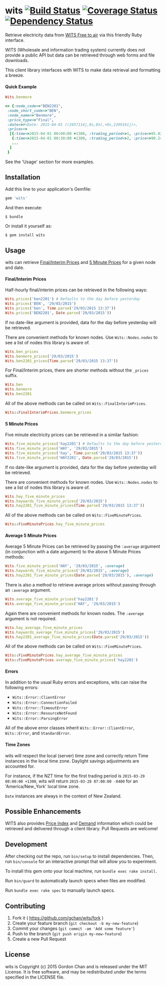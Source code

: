 # wits [![Build Status](https://travis-ci.org/gchan/wits.svg?branch=master)](https://travis-ci.org/gchan/wits) [![Coverage Status](https://coveralls.io/repos/gchan/wits/badge.svg)](https://coveralls.io/r/gchan/wits) [![Dependency Status](https://gemnasium.com/gchan/wits.svg)](https://gemnasium.com/gchan/wits)

Retrieve electricity data from [WITS Free to air](http://electricityinfo.co.nz/) via this friendly Ruby interface.

WITS (Wholesale and information trading system) currently does not provide a public API but data can be retrieved through web forms and file downloads.

This client library interfaces with WITS to make data retrieval and formatting a breeze.

#### Quick Example

```ruby
Wits.benmore

=> {:node_code=>"BEN2201",
 :node_short_code=>"BEN",
 :node_name=>"Benmore",
 :price_type=>"Final",
 :date=>#<Date: 2015-04-01 ((2457114j,0s,0n),+0s,2299161j)>,
 :prices=>
  [{:time=>2015-04-01 00:00:00 +1300, :trading_period=>1, :price=>95.82},
   {:time=>2015-04-01 00:30:00 +1300, :trading_period=>2, :price=>90.24},
   ...
  ]
 }
```

See the 'Usage' section for more examples.

## Installation

Add this line to your application's Gemfile:

```ruby
gem 'wits'
```

And then execute:

    $ bundle

Or install it yourself as:

    $ gem install wits

## Usage

wits can retrieve [Final/Interim Prices](http://electricityinfo.co.nz/comitFta/ftaPage.pricesMain) and [5 Minute Prices](http://electricityinfo.co.nz/comitFta/five_min_prices.main) for a given node and date.

#### Final/Interim Prices
Half-hourly final/interim prices can be retrieved in the following ways:

```ruby
Wits.prices('ben2201') # Defaults to the day before yesterday
Wits.prices('BEN', '29/03/2015')
Wits.prices('ben', Time.parse('29/03/2015 13:37'))
Wits.prices('BEN2201', Date.parse('29/03/2015'))
```

If no date-like argument is provided, data for the day before yesterday will be retrieved.

There are convenient methods for known nodes. Use `Wits::Nodes.nodes` to see a list of nodes this library is aware of.

```ruby
Wits.ben_prices
Wits.benmore_prices('29/03/2015')
Wits.ben2201_prices(Time.parse('29/03/2015 13:37'))
```

For Final/Interim prices, there are shorter methods without the `_prices` suffix.

```ruby
Wits.ben
Wits.benmore
Wits.ben2201
```

All of the above methods can be called on `Wits::FinalInterimPrices`.

```ruby
Wits::FinalInterimPrices.benmore_prices
```

#### 5 Minute Prices
Five minute electricity prices can be retrieved in a similar fashion:

```ruby
Wits.five_minute_prices('hay2201') # Defaults to the day before yesterday
Wits.five_minute_prices('HAY', '29/03/2015')
Wits.five_minute_prices('hay', Time.parse('29/03/2015 13:37'))
Wits.five_minute_prices('HAY2201', Date.parse('29/03/2015'))
```

If no date-like argument is provided, data for the day before yesterday will be retrieved.

There are convenient methods for known nodes. Use `Wits::Nodes.nodes` to see a list of nodes this library is aware of.

```ruby
Wits.hay_five_minute_prices
Wits.haywards_five_minute_prices('29/03/2015')
Wits.hay2201_five_minute_prices(Time.parse('29/03/2015 13:37'))
```

All of the above methods can be called on `Wits::FiveMinutePrices`.

```ruby
Wits::FiveMinutePrices.hay_five_minute_prices
```

#### Average 5 Minute Prices
Average 5 Minute Prices can be retrieved by passing the `:average` argument (in conjunction with a date argument) to the above 5 Minute Prices methods:

```ruby
Wits.five_minute_prices('HAY', '29/03/2015', :average)
Wits.haywards_five_minute_prices('29/03/2015', :average)
Wits.hay2201_five_minute_prices(Date.parse('29/03/2015'), :average)
```

There is also a method to retrieve average prices without passing through an `:average` argument.

```ruby
Wits.average_five_minute_prices('hay2201')
Wits.average_five_minute_prices('HAY', '29/03/2015')
```

Again there are convenient methods for known nodes. The `:average` argument is not required.

```ruby
Wits.hay_average_five_minute_prices
Wits.haywards_average_five_minute_prices('29/03/2015')
Wits.hay2201_average_five_minute_prices(Date.parse('29/03/2015'))
```

All of the above methods can be called on `Wits::FiveMinutePrices`.

```ruby
Wits::FiveMinutePrices.hay_average_five_minute_prices
Wits::FiveMinutePrices.average_five_minute_prices('hay2201')
```

#### Errors

In addition to the usual Ruby errors and exceptions, wits can raise the following errors:

* `Wits::Error::ClientError`
* `Wits::Error::ConnectionFailed`
* `Wits::Error::TimeoutError`
* `Wits::Error::ResourceNotFound`
* `Wits::Error::ParsingError`

All of the above error classes inherit `Wits::Error::ClientError`, `Wits::Error`, and `StandardError`.

#### Time Zones

wits will respect the local (server) time zone and correctly return Time instances in the local time zone. Daylight savings adjustments are accounted for.

For instance, if the NZT time for the first trading period is `2015-03-29 00:00:00 +1300`, wits will return `2015-03-28 07:00:00 -0400` for an 'America/New_York' local time zone.

`Date` instances are always in the context of New Zealand.

## Possible Enhancements

WITS also provides [Price Index](http://electricityinfo.co.nz/comitFta/price_index.summary) and [Demand](http://electricityinfo.co.nz/comitFta/ftaPage.demand) information which could be retrieved and delivered through a client library. Pull Requests are welcome!

## Development

After checking out the repo, run `bin/setup` to install dependencies. Then, run `bin/console` for an interactive prompt that will allow you to experiment.

To install this gem onto your local machine, run `bundle exec rake install`.

Run `bin/guard` to automatically launch specs when files are modified.

Run `bundle exec rake spec` to manually launch specs.

## Contributing

1. Fork it ( https://github.com/gchan/wits/fork )
2. Create your feature branch (`git checkout -b my-new-feature`)
3. Commit your changes (`git commit -am 'Add some feature'`)
4. Push to the branch (`git push origin my-new-feature`)
5. Create a new Pull Request

## License

wits is Copyright (c) 2015 Gordon Chan and is released under the MIT License. It is free software, and may be redistributed under the terms specified in the LICENSE file.